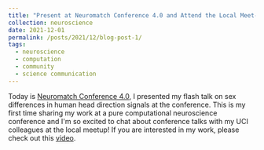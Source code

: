```yaml
---
title: "Present at Neuromatch Conference 4.0 and Attend the Local Meet-Up"
collection: neuroscience
date: 2021-12-01
permalink: /posts/2021/12/blog-post-1/
tags:
  - neuroscience
  - computation
  - community
  - science communication
---
```


Today is [Neuromatch Conference 4.0](https://conference.neuromatch.io/), I presented my flash talk on sex differences in human head direction signals at the conference. This is my first time sharing my work at a pure computational neuroscience conference and I'm so excited to chat about conference talks with my UCI colleagues at the local meetup! If you are interested in my work, please check out this [video](https://www.youtube.com/watch?v=fgzp-sRqbmQ&t=12s).

